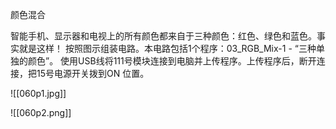 颜色混合

智能手机、显示器和电视上的所有颜色都来自于三种颜色：红色、绿色和蓝色。事实就是这样！
按照图示组装电路。本电路包括1个程序：03_RGB_Mix-1 - “三种单独的颜色”。
使用USB线将111号模块连接到电脑并上传程序。上传程序后，断开连接，把15号电源开关拨到ON
位置。

![[060p1.jpg]]

![[060p2.png]]